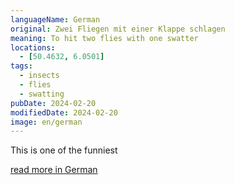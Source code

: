 ```yaml
---
languageName: German
original: Zwei Fliegen mit einer Klappe schlagen
meaning: To hit two flies with one swatter
locations:
  - [50.4632, 6.0501]
tags:
  - insects
  - flies
  - swatting
pubDate: 2024-02-20
modifiedDate: 2024-02-20
image: en/german
---
```


This is one of the funniest

[read more in German](https://de.pons.com/p/wissensecke/phrasen-und-wendungen/zwei-fliegen-mit-einer-klappe-schlagen)
